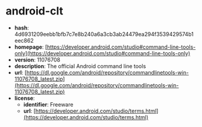 # android-clt

- **hash**: 4d6931209eebb1bfb7c7e8b240a6a3cb3ab24479ea294f3539429574b1eec862
- **homepage**: [https://developer.android.com/studio#command-line-tools-only](https://developer.android.com/studio#command-line-tools-only)
- **version**: 11076708
- **description**: The official Android command line tools
- **url**: [https://dl.google.com/android/repository/commandlinetools-win-11076708_latest.zip](https://dl.google.com/android/repository/commandlinetools-win-11076708_latest.zip)
- **license**:
  - **identifier**: Freeware
  - **url**: [https://developer.android.com/studio/terms.html](https://developer.android.com/studio/terms.html)

